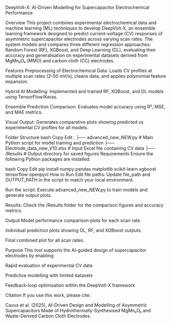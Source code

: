 DeepVolt-X: AI-Driven Modelling for Supercapacitor Electrochemical Performance

Overview
This project combines experimental electrochemical data and machine learning (ML) techniques to develop DeepVolt-X, an ensemble learning framework designed to predict current–voltage (CV) responses of asymmetric supercapacitor electrodes across varying scan rates. The system models and compares three different regression approaches: Random Forest (RF), XGBoost, and Deep Learning (DL), evaluating their accuracy and generalisation on experimental datasets derived from MgMn₂O₄ (MMO) and carbon cloth (CC) electrodes.

Features
Preprocessing of Electrochemical Data: Loads CV profiles at multiple scan rates (2–50 mV/s), cleans data, and applies polynomial feature expansion.

Hybrid AI Modelling: Implemented and trained RF, XGBoost, and DL models using TensorFlow/Keras.

Ensemble Prediction Comparison: Evaluates model accuracy using R², MSE, and MAE metrics.

Visual Output: Generates comparative plots showing predicted vs experimental CV profiles for all models.

Folder Structure
bash
Copy
Edit
.
├── advanced_new_NEW.py       # Main Python script for model training and prediction
├── Electrode_data_new_V10.xlsx  # Input Excel file containing CV data
├── /Results                  # Output directory for saved figures
Requirements
Ensure the following Python packages are installed:

bash
Copy
Edit
pip install numpy pandas matplotlib scikit-learn xgboost tensorflow openpyxl
How to Run
Edit file paths: Update file_path and OUTPUT_PATH in the script to match your local environment.

Run the script: Execute advanced_new_NEW.py to train models and generate output plots.

Results: Check the /Results folder for the comparison figures and accuracy metrics.

Output
Model performance comparison plots for each scan rate.

Individual prediction plots showing DL, RF, and XGBoost outputs.

Final combined plot for all scan rates.

Purpose
This tool supports the AI-guided design of supercapacitor electrodes by enabling:

Rapid evaluation of experimental CV data

Predictive modelling with limited datasets

Feedback-loop optimisation within the DeepVolt-X framework

Citation
If you use this work, please cite:

Cavus et al. (2025), AI-Driven Design and Modelling of Asymmetric Supercapacitors Made of Hydrothermally-Synthesised MgMn₂O₄ and Waste-Derived Carbon Cloth Electrodes.
